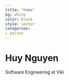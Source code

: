 ```yaml
---
title: "home"
bg: white
color: black
style: center
categories:
- person
---
```


# Huy Nguyen

Software Engineering at Viki
